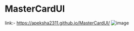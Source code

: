 # MasterCardUI
link:- https://apeksha2311.github.io/MasterCardUI/
![image](https://github.com/Apeksha2311/MasterCardUI/assets/100218000/e6dcea47-f98f-4323-b67e-d5eb29def2cd)
